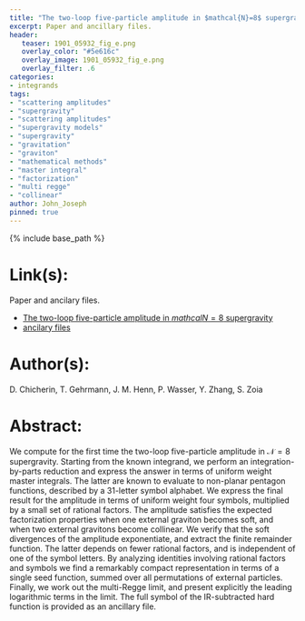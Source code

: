 ```yaml
---
title: "The two-loop five-particle amplitude in $mathcal{N}=8$ supergravity"
excerpt: Paper and ancillary files.
header:
   teaser: 1901_05932_fig_e.png
   overlay_color: "#5e616c"
   overlay_image: 1901_05932_fig_e.png
   overlay_filter: .6
categories:
- integrands
tags:
- "scattering amplitudes"
- "supergravity"
- "scattering amplitudes"
- "supergravity models"
- "supergravity"
- "gravitation"
- "graviton"
- "mathematical methods"
- "master integral"
- "factorization"
- "multi regge"
- "collinear"
author: John_Joseph
pinned: true
---
```

{% include base_path %}

# Link(s):
Paper and ancilary files.
  * [The two-loop five-particle amplitude in $mathcal{N}=8$ supergravity](https://arxiv.org/abs/1901.05932)
  * [ancilary files](https://arxiv.org/src/1901.05932/anc)

# Author(s):
D. Chicherin, T. Gehrmann, J. M. Henn, P. Wasser, Y. Zhang, S. Zoia

# Abstract:
We compute for the first time the two-loop five-particle amplitude in $\mathcal{N}=8$ supergravity. Starting from the known integrand, we perform an integration-by-parts reduction and express the answer in terms of uniform weight master integrals. The latter are known to evaluate to non-planar pentagon functions, described by a 31-letter symbol alphabet. We express the final result for the amplitude in terms of uniform weight four symbols, multiplied by a small set of rational factors. The amplitude satisfies the expected factorization properties when one external graviton becomes soft, and when two external gravitons become collinear. We verify that the soft divergences of the amplitude exponentiate, and extract the finite remainder function. The latter depends on fewer rational factors, and is independent of one of the symbol letters. By analyzing identities involving rational factors and symbols we find a remarkably compact representation in terms of a single seed function, summed over all permutations of external particles. Finally, we work out the multi-Regge limit, and present explicitly the leading logarithmic terms in the limit. The full symbol of the IR-subtracted hard function is provided as an ancillary file.